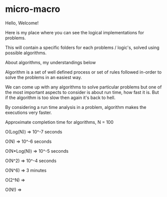 # micro-macro

Hello, Welcome!

Here is my place where you can see the logical implementations for problems.

This will contain a specific folders for each problems / logic's, solved using possible algorithms.

About algorithms, my understandings below


Algorithm is a set of well defined process or set of rules followed in-order to solve the problems in an easiest way.

We can come up with any algorithms to solve particular problems but one of the most important aspects to consider is about
run time, how fast it is. But if the algorithm is too slow then again it's back to hell.

By considering a run time analysis in a problem, algorithm makes the executions very faster.

Approximate completion time for algorithms, N = 100


O(Log(N)) 	=> 10^-7 seconds

O(N) 	    => 10^-6 seconds

O(N*Log(N)) => 10^-5 seconds

O(N^2) 	    => 10^-4 seconds

O(N^6) 	    => 3 minutes

O(2^N) 	    =>

O(N!) 	    =>
